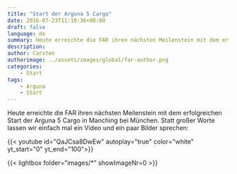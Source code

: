 ```yaml
---
title: "Start der Arguna 5 Cargo"
date: 2016-07-23T11:10:36+08:00
draft: false
language: de
summary: Heute erreichte die FAR ihren nächsten Meilenstein mit dem erfolgreichen Start der Arguna 5 Cargo in Manching bei München. 
description:
author: Carsten
authorimage: ../assets/images/global/far-author.png
categories: 
    - Start
tags: 
    - Arguna
    - Start
---
```


Heute erreichte die FAR ihren nächsten Meilenstein mit dem erfolgreichen Start der Arguna 5 Cargo in Manching bei München. Statt großer Worte lassen wir einfach mal ein Video und ein paar Bilder sprechen:

{{< youtube id="QaJCsa8DwEw" autoplay="true" color="white" yt_start="0" yt_end="100">}}

{{< lightbox folder="images/*" showImageNr=0 >}}
